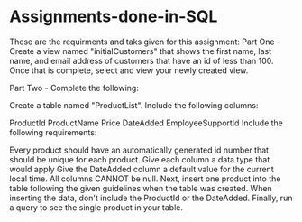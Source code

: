 # Assignments-done-in-SQL
These are the requirments and taks given for this assignment:
Part One - Create a view named "initialCustomers" that shows the first name, last name, and email address of customers that have an id of less than 100. Once that is complete, select and view your newly created view.

Part Two - Complete the following:

Create a table named "ProductList". Include the following columns:

ProductId
ProductName
Price
DateAdded
EmployeeSupportId
Include the following requirements:

Every product should have an automatically generated id number that should be unique for each product.
Give each column a data type that would apply
Give the DateAdded column a default value for the current local time.
All columns CANNOT be null.
Next, insert one product into the table following the given guidelines when the table was created. When inserting the data, don't include the ProductId or the DateAdded. Finally, run a query to see the single product in your table.

